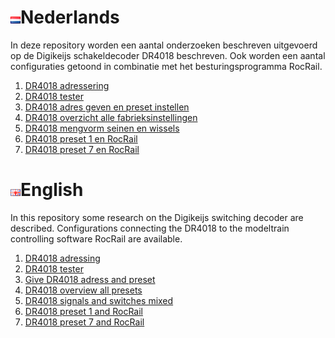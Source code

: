 # ![Nederlandse vlag](../images/nl.gif)Nederlands

In deze repository worden een aantal onderzoeken beschreven uitgevoerd op de Digikeijs schakeldecoder DR4018 beschreven. Ook worden een aantal configuraties getoond in combinatie met het besturingsprogramma RocRail.

1. [DR4018 adressering](/DR4018/DR4018_adressing/README.md)
2. [DR4018 tester](/DR4018/DR4018_tester/README.md)
3. [DR4018 adres geven en preset instellen](/DR4018/DR4018_programming/README.md)
4. [DR4018 overzicht alle fabrieksinstellingen](/DR4018/DR4018_overview/README.md)
5. [DR4018 mengvorm seinen en wissels](/DR4018/DR4018_mixedswitchsignals/README.md)
6. [DR4018 preset 1 en RocRail](/DR4018/Preset1/README.md)
7. [DR4018 preset 7 en RocRail](/DR4018/Preset7/README.md)


# ![English flag](../images/gb.gif)English

In this repository some research on the Digikeijs switching decoder are described. Configurations connecting the DR4018 to the modeltrain controlling software RocRail are available.

1. [DR4018 adressing](/DR4018/DR4018_adressing/README.md)
2. [DR4018 tester](/DR4018/DR4018_tester/README.md)
3. [Give DR4018 adress and preset](/DR4018/DR4018_programming/README.md)
4. [DR4018 overview all presets](/DR4018/DR4018_overview/README.md)
5. [DR4018 signals and switches mixed](/DR4018/DR4018_mixedswitchsignals/README.md)
6. [DR4018 preset 1 and RocRail](/DR4018/Preset1/README.md)
7. [DR4018 preset 7 and RocRail](/DR4018/Preset7/README.md)
